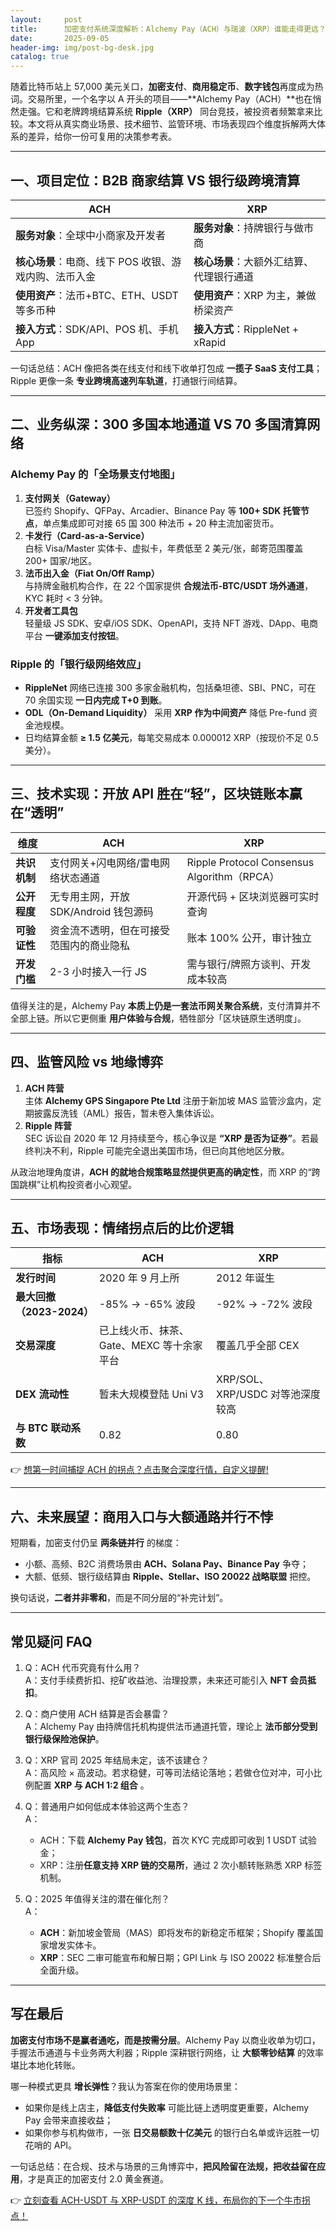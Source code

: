 ```yaml
---
layout:     post
title:      加密支付系统深度解析：Alchemy Pay（ACH）与瑞波（XRP）谁能走得更远？
date:       2025-09-05
header-img: img/post-bg-desk.jpg
catalog: true
---
```


随着比特币站上 57,000 美元关口，**加密支付**、**商用稳定币**、**数字钱包**再度成为热词。交易所里，一个名字以 A 开头的项目——**Alchemy Pay（ACH）**也在悄然走强。它和老牌跨境结算系统 **Ripple（XRP）** 同台竞技，被投资者频繁拿来比较。本文将从真实商业场景、技术细节、监管环境、市场表现四个维度拆解两大体系的差异，给你一份可复用的决策参考表。

---

## 一、项目定位：B2B 商家结算 VS 银行级跨境清算

| ACH | XRP |
|---|---|
| **服务对象**：全球中小商家及开发者 | **服务对象**：持牌银行与做市商 |
| **核心场景**：电商、线下 POS 收银、游戏内购、法币入金 | **核心场景**：大额外汇结算、代理银行通道 |
| **使用资产**：法币+BTC、ETH、USDT 等多币种 | **使用资产**：XRP 为主，兼做桥梁资产 |
| **接入方式**：SDK/API、POS 机、手机 App | **接入方式**：RippleNet + xRapid |

一句话总结：ACH 像把各类在线支付和线下收单打包成 **一揽子 SaaS 支付工具**；Ripple 更像一条 **专业跨境高速列车轨道**，打通银行间结算。

---

## 二、业务纵深：300 多国本地通道 VS 70 多国清算网络

### Alchemy Pay 的「全场景支付地图」

1. **支付网关（Gateway）**  
   已签约 Shopify、QFPay、Arcadier、Binance Pay 等 **100+ SDK 托管节点**，单点集成即可对接 65 国 300 种法币 + 20 种主流加密货币。  
2. **卡发行（Card-as-a-Service）**  
   白标 Visa/Master 实体卡、虚拟卡，年费低至 2 美元/张，邮寄范围覆盖 200+ 国家/地区。  
3. **法币出入金（Fiat On/Off Ramp）**  
   与持牌金融机构合作，在 22 个国家提供 **合规法币-BTC/USDT 场外通道**，KYC 耗时 < 3 分钟。  
4. **开发者工具包**  
   轻量级 JS SDK、安卓/iOS SDK、OpenAPI，支持 NFT 游戏、DApp、电商平台 **一键添加支付按钮**。  

### Ripple 的「银行级网络效应」

- **RippleNet** 网络已连接 300 多家金融机构，包括桑坦德、SBI、PNC，可在 70 余国实现 **一日内完成 T+0 到账**。  
- **ODL（On-Demand Liquidity）** 采用 **XRP 作为中间资产** 降低 Pre-fund 资金池规模。  
- 日均结算金额 **≥ 1.5 亿美元**，每笔交易成本 0.000012 XRP（按现价不足 0.5 美分）。  

---

## 三、技术实现：开放 API 胜在“轻”，区块链账本赢在“透明”

| 维度 | ACH | XRP |
|---|---|---|
| **共识机制** | 支付网关+闪电网络/雷电网络状态通道 | Ripple Protocol Consensus Algorithm（RPCA） |
| **公开程度** | 无专用主网，开放 SDK/Android 钱包源码 | 开源代码 + 区块浏览器可实时查询 |
| **可验证性** | 资金流不透明，但在可接受范围内的商业隐私 | 账本 100% 公开，审计独立 |
| **开发门槛** | 2-3 小时接入一行 JS | 需与银行/牌照方谈判、开发成本较高 |

值得关注的是，Alchemy Pay **本质上仍是一套法币网关聚合系统**，支付清算并不全部上链。所以它更侧重 **用户体验与合规**，牺牲部分「区块链原生透明度」。  

---

## 四、监管风险 vs 地缘博弈

1. **ACH 阵营**  
   主体 **Alchemy GPS Singapore Pte Ltd** 注册于新加坡 MAS 监管沙盒内，定期披露反洗钱（AML）报告，暂未卷入集体诉讼。  
2. **Ripple 阵营**  
   SEC 诉讼自 2020 年 12 月持续至今，核心争议是 **“XRP 是否为证券”**。若最终判决不利，Ripple 可能完全退出美国市场，但已向其他地区分散。  

从政治地理角度讲，**ACH 的就地合规策略显然提供更高的确定性**，而 XRP 的“跨国跳棋”让机构投资者小心观望。  

---

## 五、市场表现：情绪拐点后的比价逻辑

| 指标 | ACH | XRP |
|---|---|---|
| **发行时间** | 2020 年 9 月上所 | 2012 年诞生 |
| **最大回撤（2023-2024）** | -85% → -65% 波段 | -92% → -72% 波段 |
| **交易深度** | 已上线火币、抹茶、Gate、MEXC 等十余家平台 | 覆盖几乎全部 CEX |
| **DEX 流动性** | 暂未大规模登陆 Uni V3 | XRP/SOL、XRP/USDC 对等池深度较高 |
| **与 BTC 联动系数** | 0.82 | 0.80 |

👉 [想第一时间捕捉 ACH 的拐点？点击聚合深度行情，自定义提醒!](https://okxdog.com/)

---

## 六、未来展望：商用入口与大额通路并行不悖

短期看，加密支付仍呈 **两条链并行** 的梯度：  
- 小额、高频、B2C 消费场景由 **ACH、Solana Pay、Binance Pay** 争夺；  
- 大额、低频、银行级结算由 **Ripple、Stellar、ISO 20022 战略联盟** 把控。  

换句话说，**二者并非零和**，而是不同分层的“补完计划”。

---

## 常见疑问 FAQ

1. Q：ACH 代币究竟有什么用？  
   A：支付手续费折扣、挖矿收益池、治理投票，未来还可能引入 **NFT 会员抵扣**。  

2. Q：商户使用 ACH 结算是否会暴雷？  
   A：Alchemy Pay 由持牌信托机构提供法币通道托管，理论上 **法币部分受到银行级保险池保护**。  

3. Q：XRP 官司 2025 年结局未定，该不该建仓？  
   A：高风险 × 高波动。若求稳健，可等司法结论落地；若做仓位对冲，可小比例配置 **XRP 与 ACH 1:2 组合** 。  

4. Q：普通用户如何低成本体验这两个生态？  
   A：  
   - ACH：下载 **Alchemy Pay 钱包**，首次 KYC 完成即可收到 1 USDT 试验金；  
   - XRP：注册**任意支持 XRP 链的交易所**，通过 2 次小额转账熟悉 XRP 标签机制。  

5. Q：2025 年值得关注的潜在催化剂？  
   A：  
   - **ACH**：新加坡金管局（MAS）即将发布的新稳定币框架；Shopify 覆盖国家增发实体卡。  
   - **XRP**：SEC 二审可能宣布和解日期；GPI Link 与 ISO 20022 标准整合后全面升级。  

---

## 写在最后

**加密支付市场不是赢者通吃，而是按需分层**。Alchemy Pay 以商业收单为切口，手握法币通道与卡业务两大利器；Ripple 深耕银行网络，让 **大额零钞结算** 的效率堪比本地化转账。  

哪一种模式更具 **增长弹性**？我认为答案在你的使用场景里：  
- 如果你是线上店主，**降低支付失败率** 可能比链上透明度更重要，Alchemy Pay 会带来直接收益；  
- 如果你参与机构做市，一张 **日交易额数十亿美元** 的银行白名单或许远胜一切花哨的 API。  

一句话总结：在合规、技术与场景的三角博弈中，**把风险留在法规，把收益留在应用**，才是真正的加密支付 2.0 黄金赛道。

👉 [立刻查看 ACH-USDT 与 XRP-USDT 的深度 K 线，布局你的下一个牛市拐点！](https://okxdog.com/)